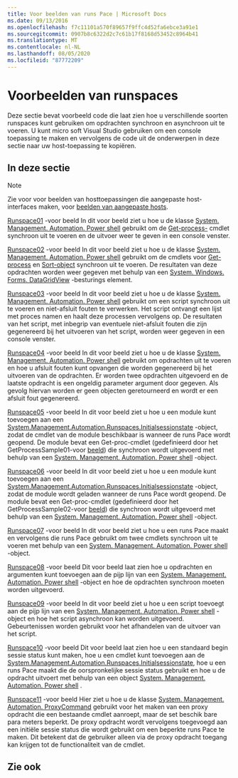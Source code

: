 ```yaml
---
title: Voor beelden van runs Pace | Microsoft Docs
ms.date: 09/13/2016
ms.openlocfilehash: f7c11101a570f89657f9ffc4d52fa6ebce3a91e1
ms.sourcegitcommit: 0907b8c6322d2c7c61b17f8168d53452c8964b41
ms.translationtype: MT
ms.contentlocale: nl-NL
ms.lasthandoff: 08/05/2020
ms.locfileid: "87772209"
---
```

# <a name="runspace-samples"></a>Voorbeelden van runspaces

Deze sectie bevat voorbeeld code die laat zien hoe u verschillende soorten runspaces kunt gebruiken om opdrachten synchroon en asynchroon uit te voeren. U kunt micro soft Visual Studio gebruiken om een console toepassing te maken en vervolgens de code uit de onderwerpen in deze sectie naar uw host-toepassing te kopiëren.

## <a name="in-this-section"></a>In deze sectie

> [!NOTE]
> Zie voor voor beelden van hosttoepassingen die aangepaste host-interfaces maken, voor [beelden van aangepaste hosts](./custom-host-samples.md).

 [Runspace01](./runspace01-sample.md) -voor beeld In dit voor beeld ziet u hoe u de klasse [System. Management. Automation. Power shell](/dotnet/api/system.management.automation.powershell) gebruikt om de [Get-process-](/powershell/module/Microsoft.PowerShell.Management/Get-Process) cmdlet synchroon uit te voeren en de uitvoer weer te geven in een console venster.

 [Runspace02](./runspace02-sample.md) -voor beeld In dit voor beeld ziet u hoe u de klasse [System. Management. Automation. Power shell](/dotnet/api/system.management.automation.powershell) gebruikt om de cmdlets voor [Get-process](/powershell/module/Microsoft.PowerShell.Management/Get-Process) en [Sort-object](/powershell/module/Microsoft.PowerShell.Utility/Sort-Object) synchroon uit te voeren. De resultaten van deze opdrachten worden weer gegeven met behulp van een [System. Windows. Forms. DataGridView](/dotnet/api/System.Windows.Forms.DataGridView) -besturings element.

 [Runspace03](./runspace03-sample.md) -voor beeld In dit voor beeld ziet u hoe u de klasse [System. Management. Automation. Power shell](/dotnet/api/system.management.automation.powershell) gebruikt om een script synchroon uit te voeren en niet-afsluit fouten te verwerken. Het script ontvangt een lijst met proces namen en haalt deze processen vervolgens op. De resultaten van het script, met inbegrip van eventuele niet-afsluit fouten die zijn gegenereerd bij het uitvoeren van het script, worden weer gegeven in een console venster.

 [Runspace04](./runspace04-sample.md) -voor beeld In dit voor beeld ziet u hoe u de klasse [System. Management. Automation. Power shell](/dotnet/api/system.management.automation.powershell) gebruikt om opdrachten uit te voeren en hoe u afsluit fouten kunt opvangen die worden gegenereerd bij het uitvoeren van de opdrachten. Er worden twee opdrachten uitgevoerd en de laatste opdracht is een ongeldig parameter argument door gegeven. Als gevolg hiervan worden er geen objecten geretourneerd en wordt er een afsluit fout gegenereerd.

 [Runspace05](./runspace05-sample.md) -voor beeld In dit voor beeld ziet u hoe u een module kunt toevoegen aan een [System.Management.Automation.Runspaces.Initialsessionstate](/dotnet/api/System.Management.Automation.Runspaces.InitialSessionState) -object, zodat de cmdlet van de module beschikbaar is wanneer de runs Pace wordt geopend. De module bevat een Get-proc-cmdlet (gedefinieerd door het GetProcessSample01-voor [beeld](../cmdlet/getprocesssample01-sample.md)) die synchroon wordt uitgevoerd met behulp van een [System. Management. Automation. Power shell](/dotnet/api/system.management.automation.powershell) -object.

 [Runspace06](./runspace06-sample.md) -voor beeld In dit voor beeld ziet u hoe u een module kunt toevoegen aan een [System.Management.Automation.Runspaces.Initialsessionstate](/dotnet/api/System.Management.Automation.Runspaces.InitialSessionState) -object, zodat de module wordt geladen wanneer de runs Pace wordt geopend. De module bevat een Get-proc-cmdlet (gedefinieerd door het GetProcessSample02-voor [beeld](../cmdlet/getprocesssample02-sample.md)) die synchroon wordt uitgevoerd met behulp van een [System. Management. Automation. Power shell](/dotnet/api/system.management.automation.powershell) -object.

 [Runspace07](./runspace07-sample.md) -voor beeld In dit voor beeld ziet u hoe u een runs Pace maakt en vervolgens die runs Pace gebruikt om twee cmdlets synchroon uit te voeren met behulp van een [System. Management. Automation. Power shell](/dotnet/api/system.management.automation.powershell) -object.

 [Runspace08](./runspace08-sample.md) -voor beeld Dit voor beeld laat zien hoe u opdrachten en argumenten kunt toevoegen aan de pijp lijn van een [System. Management. Automation. Power shell](/dotnet/api/system.management.automation.powershell) -object en hoe de opdrachten synchroon moeten worden uitgevoerd.

 [Runspace09](./runspace09-sample.md) -voor beeld In dit voor beeld ziet u hoe u een script toevoegt aan de pijp lijn van een [System. Management. Automation. Power shell](/dotnet/api/system.management.automation.powershell) -object en hoe het script asynchroon kan worden uitgevoerd. Gebeurtenissen worden gebruikt voor het afhandelen van de uitvoer van het script.

 [Runspace10](./runspace10-sample.md) -voor beeld Dit voor beeld laat zien hoe u een standaard begin sessie status kunt maken, hoe u een cmdlet kunt toevoegen aan de [System.Management.Automation.Runspaces.Initialsessionstate](/dotnet/api/System.Management.Automation.Runspaces.InitialSessionState), hoe u een runs Pace maakt die de oorspronkelijke sessie status gebruikt en hoe u de opdracht uitvoert met behulp van een object [System. Management. Automation. Power shell](/dotnet/api/system.management.automation.powershell) .

 [Runspace11](./runspace11-sample.md) -voor beeld Hier ziet u hoe u de klasse [System. Management. Automation. ProxyCommand](/dotnet/api/System.Management.Automation.ProxyCommand) gebruikt voor het maken van een proxy opdracht die een bestaande cmdlet aanroept, maar de set beschik bare para meters beperkt. De proxy opdracht wordt vervolgens toegevoegd aan een initiële sessie status die wordt gebruikt om een beperkte runs Pace te maken. Dit betekent dat de gebruiker alleen via de proxy opdracht toegang kan krijgen tot de functionaliteit van de cmdlet.

## <a name="see-also"></a>Zie ook
